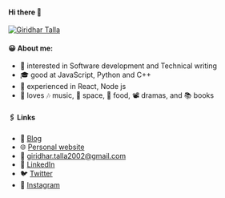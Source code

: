 #### Hi there 👋

[![Giridhar Talla](https://user-images.githubusercontent.com/58158513/224543527-421ea1d3-5279-49ec-845d-1865e7ef7ef0.png)](https://giridhar.pages.dev)


#### 😀 About me:
- 🤩 interested in Software development and Technical writing
- 🎓 good at JavaScript, Python and C++
- 💼 experienced in React, Node js
- 💖 loves  🎶 music, 🌌 space, 🍱 food, 📽️ dramas, and 📚 books

#### 🖇️ Links

- 📝 [Blog](https://giridhartalla.medium.com)
- 🌐 [Personal website](https://giridhar.pages.dev)
- 📧 [giridhar.talla2002@gmail.com](mailto:giridhar.talla2002@gmail.com)
- 💼 [LinkedIn](https://www.linkedin.com/in/giridhar7632/)
- 🐦 [Twitter](https://twitter.com/giridhar_talla)
- 📸 [Instagram](https://www.instagram.com/mr_talla7632)
